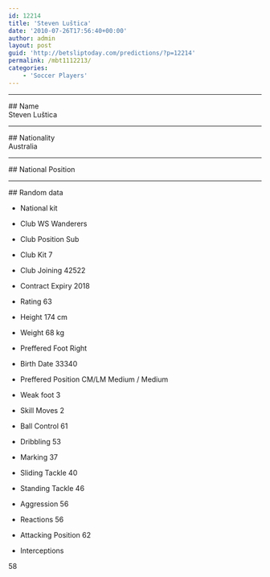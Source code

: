 ```yaml
---
id: 12214
title: 'Steven Luštica'
date: '2010-07-26T17:56:40+00:00'
author: admin
layout: post
guid: 'http://betsliptoday.com/predictions/?p=12214'
permalink: /mbt1112213/
categories:
    - 'Soccer Players'
---
```


- - - - - -

\## Name  
 Steven Luštica

- - - - - -

\## Nationality  
 Australia

- - - - - -

\## National Position

- - - - - -

\## Random data

- National kit
- Club
 WS Wanderers

- Club Position
 Sub

- Club Kit
 7

- Club Joining
 42522

- Contract Expiry
 2018

- Rating
 63

- Height
 174 cm

- Weight
 68 kg

- Preffered Foot
 Right

- Birth Date
 33340

- Preffered Position
 CM/LM Medium / Medium

- Weak foot
 3

- Skill Moves
 2

- Ball Control
 61

- Dribbling
 53

- Marking
 37

- Sliding Tackle
 40

- Standing Tackle
 46

- Aggression
 56

- Reactions
 56

- Attacking Position
 62

- Interceptions

 58